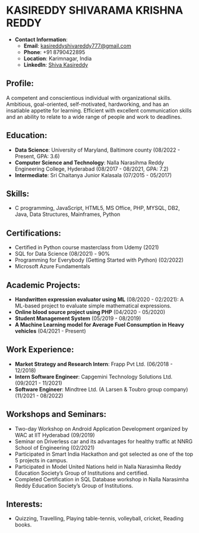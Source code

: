 # **KASIREDDY SHIVARAMA KRISHNA REDDY**

- **Contact Information**:
  - **Email**: [kasireddyshivareddy777@gmail.com](mailto:kasireddyshivareddy777@gmail.com)
  - **Phone**: +91 8790422895
  - **Location**: Karimnagar, India
  - **LinkedIn**: [Shiva Kasireddy](https://linkedin.com/in/shiva-kasireddy8b6ba5157)
 
## **Profile**:
A competent and conscientious individual with organizational skills. Ambitious, goal-oriented, self-motivated, hardworking, and has an insatiable appetite for learning. Efficient with excellent communication skills and an ability to relate to a wide range of people and work to deadlines.

## **Education**:
- **Data Science**: University of Maryland, Baltimore county (08/2022 - Present, GPA: 3.6)
- **Computer Science and Technology**: Nalla Narasihma Reddy Engineering College, Hyderabad (08/2017 - 08/2021, GPA: 7.2)
- **Intermediate**: Sri Chaitanya Junior Kalasala (07/2015 - 05/2017)

## **Skills**:
- C programming, JavaScript, HTML5, MS Office, PHP, MYSQL, DB2, Java, Data Structures, Mainframes, Python

## **Certifications**:
- Certified in Python course masterclass from Udemy (2021)
- SQL for Data Science (08/2021) - 90%
- Programming for Everybody (Getting Started with Python) (02/2022)
- Microsoft Azure Fundamentals

## **Academic Projects**:
- **Handwritten expression evaluator using ML** (08/2020 - 02/2021): A ML-based project to evaluate simple mathematical expressions.
- **Online blood source project using PHP** (04/2020 - 05/2020)
- **Student Management System** (05/2019 - 08/2019)
- **A Machine Learning model for Average Fuel Consumption in Heavy vehicles** (04/2021 - Present)

## **Work Experience**:
- **Market Strategy and Research Intern**: Frapp Pvt Ltd. (06/2018 - 12/2018)
- **Intern Software Engineer**: Capgemini Technology Solutions Ltd. (09/2021 - 11/2021)
- **Software Engineer**: Mindtree Ltd. (A Larsen & Toubro group company) (11/2021 - 08/2022)

## **Workshops and Seminars**:
- Two-day Workshop on Android Application Development organized by WAC at IIT Hyderabad (09/2019)
- Seminar on Driverless car and its advantages for healthy traffic at NNRG School of Engineering (02/2021)
- Participated in Smart India Hackathon and got selected as one of the top 5 projects in campus.
- Participated in Model United Nations held in Nalla Narasimha Reddy Education Society’s Group of Institutions and certified.
- Completed Certification in SQL Database workshop in Nalla Narasimha Reddy Education Society’s Group of Institutions.

## **Interests**:
- Quizzing, Travelling, Playing table-tennis, volleyball, cricket, Reading books.
